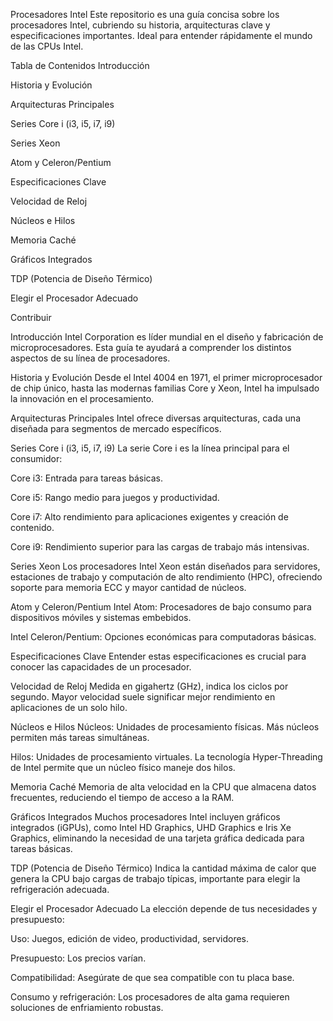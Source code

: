 Procesadores Intel
Este repositorio es una guía concisa sobre los procesadores Intel, cubriendo su historia, arquitecturas clave y especificaciones importantes. Ideal para entender rápidamente el mundo de las CPUs Intel.

Tabla de Contenidos
Introducción

Historia y Evolución

Arquitecturas Principales

Series Core i (i3, i5, i7, i9)

Series Xeon

Atom y Celeron/Pentium

Especificaciones Clave

Velocidad de Reloj

Núcleos e Hilos

Memoria Caché

Gráficos Integrados

TDP (Potencia de Diseño Térmico)

Elegir el Procesador Adecuado

Contribuir

Introducción
Intel Corporation es líder mundial en el diseño y fabricación de microprocesadores. Esta guía te ayudará a comprender los distintos aspectos de su línea de procesadores.

Historia y Evolución
Desde el Intel 4004 en 1971, el primer microprocesador de chip único, hasta las modernas familias Core y Xeon, Intel ha impulsado la innovación en el procesamiento.

Arquitecturas Principales
Intel ofrece diversas arquitecturas, cada una diseñada para segmentos de mercado específicos.

Series Core i (i3, i5, i7, i9)
La serie Core i es la línea principal para el consumidor:

Core i3: Entrada para tareas básicas.

Core i5: Rango medio para juegos y productividad.

Core i7: Alto rendimiento para aplicaciones exigentes y creación de contenido.

Core i9: Rendimiento superior para las cargas de trabajo más intensivas.

Series Xeon
Los procesadores Intel Xeon están diseñados para servidores, estaciones de trabajo y computación de alto rendimiento (HPC), ofreciendo soporte para memoria ECC y mayor cantidad de núcleos.

Atom y Celeron/Pentium
Intel Atom: Procesadores de bajo consumo para dispositivos móviles y sistemas embebidos.

Intel Celeron/Pentium: Opciones económicas para computadoras básicas.

Especificaciones Clave
Entender estas especificaciones es crucial para conocer las capacidades de un procesador.

Velocidad de Reloj
Medida en gigahertz (GHz), indica los ciclos por segundo. Mayor velocidad suele significar mejor rendimiento en aplicaciones de un solo hilo.

Núcleos e Hilos
Núcleos: Unidades de procesamiento físicas. Más núcleos permiten más tareas simultáneas.

Hilos: Unidades de procesamiento virtuales. La tecnología Hyper-Threading de Intel permite que un núcleo físico maneje dos hilos.

Memoria Caché
Memoria de alta velocidad en la CPU que almacena datos frecuentes, reduciendo el tiempo de acceso a la RAM.

Gráficos Integrados
Muchos procesadores Intel incluyen gráficos integrados (iGPUs), como Intel HD Graphics, UHD Graphics e Iris Xe Graphics, eliminando la necesidad de una tarjeta gráfica dedicada para tareas básicas.

TDP (Potencia de Diseño Térmico)
Indica la cantidad máxima de calor que genera la CPU bajo cargas de trabajo típicas, importante para elegir la refrigeración adecuada.

Elegir el Procesador Adecuado
La elección depende de tus necesidades y presupuesto:

Uso: Juegos, edición de video, productividad, servidores.

Presupuesto: Los precios varían.

Compatibilidad: Asegúrate de que sea compatible con tu placa base.

Consumo y refrigeración: Los procesadores de alta gama requieren soluciones de enfriamiento robustas.